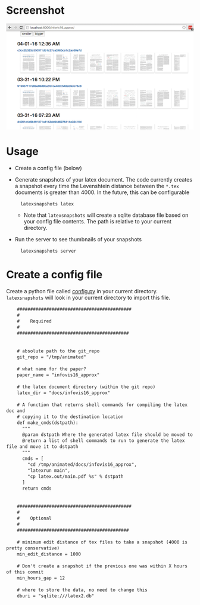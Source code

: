 # Screenshot

![Screenshot of latexsnapshots](https://raw.githubusercontent.com/sirrice/latexsnapshots/master/latexsnapshots/static/screenshot.png)

# Usage

* Create a config file (below)
* Generate snapshots of your latex document.  The code currently creates a snapshot every time
  the Levenshtein distance between the `*.tex` documents is greater than 4000.  In the future, this can be
  configurable

        latexsnapshots latex

  * Note that `latexsnapshots` will create a sqlite database file based on your config file contents.  The path is relative to your current directory.
* Run the server to see thumbnails of your snapshots

        latexsnapshots server


# Create a config file

Create a python file called [config.py](config.py) in your current directory.  `latexsnapshots` will look in your current
directory to import this file.

        ###########################################
        #
        #    Required
        #
        ##########################################


        # absolute path to the git_repo
        git_repo = "/tmp/animated"

        # what name for the paper?
        paper_name = "infovis16_approx"

        # the latex document directory (within the git repo)
        latex_dir = "docs/infovis16_approx"

        # A function that returns shell commands for compiling the latex doc and 
        # copying it to the destination location
        def make_cmds(dstpath):
          """
          @param dstpath Where the generated latex file should be moved to
          @return a list of shell commands to run to generate the latex file and move it to dstpath
          """
          cmds = [
            "cd /tmp/animated/docs/infovis16_approx",
            "latexrun main",
            "cp latex.out/main.pdf %s" % dstpath
          ]
          return cmds


        ###########################################
        #
        #    Optional
        #
        ##########################################

        # minimum edit distance of tex files to take a snapshot (4000 is pretty conservative)
        min_edit_distance = 1000

        # Don't create a snapshot if the previous one was within X hours of this commit
        min_hours_gap = 12

        # where to store the data, no need to change this
        dburi = "sqlite:///latex2.db"

